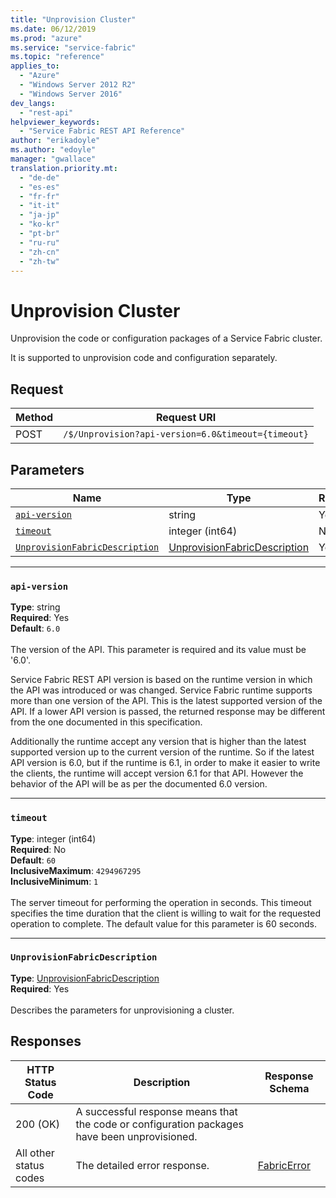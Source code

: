 ```yaml
---
title: "Unprovision Cluster"
ms.date: 06/12/2019
ms.prod: "azure"
ms.service: "service-fabric"
ms.topic: "reference"
applies_to: 
  - "Azure"
  - "Windows Server 2012 R2"
  - "Windows Server 2016"
dev_langs: 
  - "rest-api"
helpviewer_keywords: 
  - "Service Fabric REST API Reference"
author: "erikadoyle"
ms.author: "edoyle"
manager: "gwallace"
translation.priority.mt: 
  - "de-de"
  - "es-es"
  - "fr-fr"
  - "it-it"
  - "ja-jp"
  - "ko-kr"
  - "pt-br"
  - "ru-ru"
  - "zh-cn"
  - "zh-tw"
---
```

# Unprovision Cluster
Unprovision the code or configuration packages of a Service Fabric cluster.

It is supported to unprovision code and configuration separately.

## Request
| Method | Request URI |
| ------ | ----------- |
| POST | `/$/Unprovision?api-version=6.0&timeout={timeout}` |


## Parameters
| Name | Type | Required | Location |
| --- | --- | --- | --- |
| [`api-version`](#api-version) | string | Yes | Query |
| [`timeout`](#timeout) | integer (int64) | No | Query |
| [`UnprovisionFabricDescription`](#unprovisionfabricdescription) | [UnprovisionFabricDescription](sfclient-v65-model-unprovisionfabricdescription.md) | Yes | Body |

____
### `api-version`
__Type__: string <br/>
__Required__: Yes<br/>
__Default__: `6.0` <br/>
<br/>
The version of the API. This parameter is required and its value must be '6.0'.

Service Fabric REST API version is based on the runtime version in which the API was introduced or was changed. Service Fabric runtime supports more than one version of the API. This is the latest supported version of the API. If a lower API version is passed, the returned response may be different from the one documented in this specification.

Additionally the runtime accept any version that is higher than the latest supported version up to the current version of the runtime. So if the latest API version is 6.0, but if the runtime is 6.1, in order to make it easier to write the clients, the runtime will accept version 6.1 for that API. However the behavior of the API will be as per the documented 6.0 version.


____
### `timeout`
__Type__: integer (int64) <br/>
__Required__: No<br/>
__Default__: `60` <br/>
__InclusiveMaximum__: `4294967295` <br/>
__InclusiveMinimum__: `1` <br/>
<br/>
The server timeout for performing the operation in seconds. This timeout specifies the time duration that the client is willing to wait for the requested operation to complete. The default value for this parameter is 60 seconds.

____
### `UnprovisionFabricDescription`
__Type__: [UnprovisionFabricDescription](sfclient-v65-model-unprovisionfabricdescription.md) <br/>
__Required__: Yes<br/>
<br/>
Describes the parameters for unprovisioning a cluster.

## Responses

| HTTP Status Code | Description | Response Schema |
| --- | --- | --- |
| 200 (OK) | A successful response means that the code or configuration packages have been unprovisioned.<br/> |  |
| All other status codes | The detailed error response.<br/> | [FabricError](sfclient-v65-model-fabricerror.md) |

